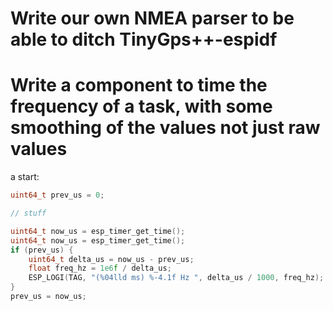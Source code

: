 # Write our own NMEA parser to be able to ditch TinyGps++-espidf

# Write a component to time the frequency of a task, with some smoothing of the values not just raw values
a start:

```c++
uint64_t prev_us = 0;

// stuff 

uint64_t now_us = esp_timer_get_time();
uint64_t now_us = esp_timer_get_time();
if (prev_us) {
    uint64_t delta_us = now_us - prev_us;
    float freq_hz = 1e6f / delta_us;
    ESP_LOGI(TAG, "(%04lld ms) %-4.1f Hz ", delta_us / 1000, freq_hz);
}
prev_us = now_us;
```